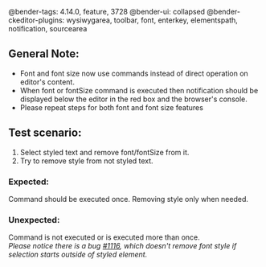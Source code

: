 @bender-tags: 4.14.0, feature, 3728
@bender-ui: collapsed
@bender-ckeditor-plugins: wysiwygarea, toolbar, font, enterkey, elementspath, notification, sourcearea

## General Note:
* Font and font size now use commands instead of direct operation on editor's content.
* When font or fontSize command is executed then notification should be displayed below the editor in the red box and the browser's console.
* Please repeat steps for both font and font size features

## Test scenario:
1. Select styled text and remove font/fontSize from it.
2. Try to remove style from not styled text.

### Expected:
Command should be executed once. Removing style only when needed.

### Unexpected:
Command is not executed or is executed more than once.
<br>_Please notice there is a bug [#1116](https://github.com/ckeditor/ckeditor-dev/issues/1116),
which doesn't remove font style if selection starts outside of styled element._
